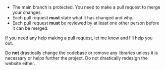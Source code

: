 - The main branch is protected. You need to make a pull request to merge your changes.
- Each pull request **must** state what it has changed and why.
- Each pull request **must** be reviewed by at least one other person before it can be merged.

If you need any help making a pull request, let me know and I'll help you out.

Do **not** drastically change the codebase or remove any libraries unless it is necessary or helps further the project. Do not drastically redesign the website either.